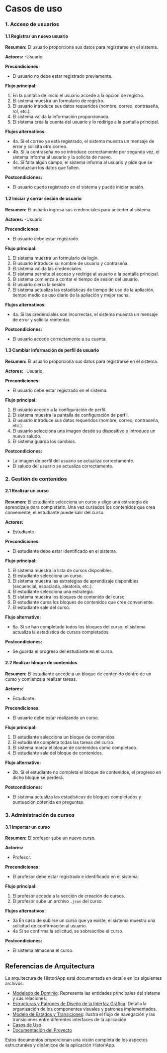 # Casos de uso

### 1. Acceso de usuarios

#### 1.1 Registrar un nuevo usuario
**Resumen:** El usuario proporciona sus datos para registrarse en el sistema.

**Actores:** 
-Usuario.

**Precondiciones:**
- El usuario no debe estar registrado previamente.

**Flujo principal:**
1. En la pantalla de inicio el usuario accede a la opción de registro.
2. El sistema muestra un formulario de registro.
3. El usuario introduce sus datos requeridos (nombre, correo, contraseña, rol, etc.).
4. El sistema valida la información proporcionada.
5. El sistema crea la cuenta del usuario y lo redirige a la pantalla principal.

**Flujos alternativos:**
- 4a. Si el correo ya está registrado, el sistema muestra un mensaje de error y solicita otro correo.
- 4b. Si la contraseña no se introduce correctamente por segunda vez, el sistema informa al usuario y la solicita de nuevo.
- 4c. Si falta algún campo, el sistema informa al usuario y pide que se introduzcan los datos que falten.

**Postcondiciones:**
- El usuario queda registrado en el sistema y puede iniciar sesión.

#### 1.2 Iniciar y cerrar sesión de usuario
**Resumen:** El usuario ingresa sus credenciales para acceder al sistema.

**Actores:** 
-Usuario.

**Precondiciones:**
- El usuario debe estar registrado.

**Flujo principal:**
1. El sistema muestra un formulario de login.
2. El usuario introduce su nombre de usuario y contraseña.
3. El sistema valida las credenciales.
4. El sistema permite el acceso y redirige al usuario a la pantalla principal.
5. El sistema comienza a contar el tiempo de sesión del usuario.
6. El usuario cierra la sesión
7. El sistema actualiza las estadísticas de tiempo de uso de la apliación, tiempo medio de uso diario de la apliación y mejor racha.

**Flujos alternativos:**
- 4a. Si las credenciales son incorrectas, el sistema muestra un mensaje de error y solicita reintentar.

**Postcondiciones:**
- El usuario accede correctamente a su cuenta.

#### 1.3 Cambiar información de perfil de usuario
**Resumen:** El usuario proporciona sus datos para registrarse en el sistema.

**Actores:** 
-Usuario.

**Precondiciones:**
- El usuario debe estar registrado en el sistema.

**Flujo principal:**
1. El usuario accede a la configuración de perfil.
2. El sistema muestra la pantalla de configuración de perfil.
3. El usuario introduce sus datos requeridos (nombre, correo, contraseña, etc.).
4. El usuario selecciona una imagen desde su dispositivo o introduce un nuevo saludo.
5. El sistema guarda los cambios.

**Postcondiciones:**
- La imagen de perfil del usuario se actualiza correctamente.
- El saludo del usuario se actualiza correctamente.

### 2. Gestión de contenidos

#### 2.1 Realizar un curso
**Resumen:** El estudiante selecciona un curso y elige una estrategia de aprendizaje para completarlo. Una vez cursados los contenidos que crea conveniente, el estudiante puede salir del curso.

**Actores:** 
- Estudiante.

**Precondiciones:**
- El estudiante debe estar identificado en el sistema.

**Flujo principal:**
1. El sistema muestra la lista de cursos disponibles.
2. El estudiante selecciona un curso.
3. El sistema muestra las estrategias de aprendizaje disponibles (secuencial, espaciada, aleatoria, etc.).
4. El estudiante selecciona una estrategia.
5. El sistema muestra los bloques de contenido del curso.
6. El estudiante cursa los bloques de contenidos que cree conveniente.
7. El estudiante sale del curso.

**Flujo alternativo:**
- 6a. Si se han completado todos los bloques del curso, el sistema actualiza la estadística de cursos completados.

**Postcondiciones:**
- Se guarda el progreso del estudiante en el curso.

#### 2.2 Realizar bloque de contenidos
**Resumen:** El estudiante accede a un bloque de contenido dentro de un curso y comienza a realizar tareas.

**Actores:** 
- Estudiante.

**Precondiciones:**
- El usuario debe estar realizando un curso.

**Flujo principal:**
1. El estudiante selecciona un bloque de contenidos.
2. El estudiante completa todas las tareas del curso.
3. El sistema marca el bloque de contenidos como completado.
4. El estudiante sale del bloque de contenidos.

**Flujo alternativo:**
- 2b. Si el estudiante no completa el bloque de contenidos, el progreso en dicho bloque se perderá.

**Postcondiciones:**
- El sistema actualiza las estadísticas de bloques completados y puntuación obtenida en preguntas.

### 3. Administración de cursos

#### 3.1 Importar un curso

**Resumen:** El profesor sube un nuevo curso.

**Actores:**  
- Profesor.

**Precondiciones:**  
- El profesor debe estar registrado e identificado en el sistema.  

**Flujo principal:**  
1. El profesor accede a la sección de creación de cursos.  
2. El profesor sube un archivo `.json` del curso.  

**Flujos alternativos:**  
- 3a En caso de subirse un curso que ya existe, el sistema muestra una solicitud de confirmación al usuario.  
- 4a Si se confirma la solicitud, se sobrescribe el curso.  

**Postcondiciones:**  
- El sistema almacena el curso.

## Referencias de Arquitectura

La arquitectura de HistoriApp está documentada en detalle en los siguientes archivos:

- [Modelado de Dominio](modeladoDominio.md): Representa las entidades principales del sistema y sus relaciones.
- [Estructuras y Patrones de Diseño de la Interfaz Gráfica](modeloVista.md): Detalla la organización de los componentes visuales y patrones implementados.
- [Modelo de Estados y Transiciones](modeloEstados.md): Ilustra el flujo de navegación y las transiciones entre diferentes interfaces de la aplicación.
- [Casos de Uso](casosDeUso.md)
- [Documentación del Proyecto](README.md)

Estos documentos proporcionan una visión completa de los aspectos estructurales y dinámicos de la aplicación HistoriApp.